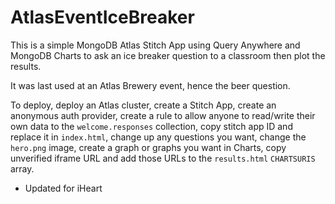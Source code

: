 # AtlasEventIceBreaker

This is a simple MongoDB Atlas Stitch App using Query Anywhere and MongoDB Charts to ask an ice breaker question to a classroom then plot the results.

It was last used at an Atlas Brewery event, hence the beer question.

To deploy, deploy an Atlas cluster, create a Stitch App, create an anonymous auth provider, create a rule to allow anyone to read/write their own data to the `welcome.responses` collection, copy stitch app ID and replace it in `index.html`, change up any questions you want, change the `hero.png` image, create a graph or graphs you want in Charts, copy unverified iframe URL and add those URLs to the `results.html` `CHARTSURIS` array.

* Updated for iHeart
